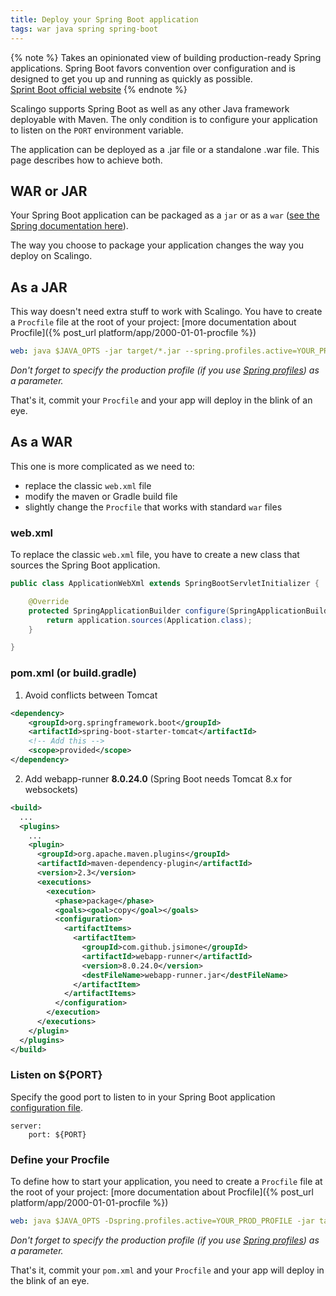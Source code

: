 ```yaml
---
title: Deploy your Spring Boot application
tags: war java spring spring-boot
---
```


{% note %}
  Takes an opinionated view of building production-ready Spring applications.
  Spring Boot favors convention over configuration and is designed to get you up and running as quickly as possible.
  <br/>
  [Sprint Boot official website](http://projects.spring.io/spring-boot/)
{% endnote %}

Scalingo supports Spring Boot as well as any other Java framework deployable
with Maven. The only condition is to configure your application to listen on
the `PORT` environment variable.

The application can be deployed as a .jar file or a standalone .war file. This
page describes how to achieve both.

## WAR or JAR

Your Spring Boot application can be packaged as a `jar` or as a `war` ([see the
Spring documentation
here](http://docs.spring.io/spring-boot/docs/current/reference/html/howto-traditional-deployment.html)).

The way you choose to package your application changes the way you deploy on
Scalingo.

## As a JAR

This way doesn't need extra stuff to work with Scalingo. You have to
create a `Procfile` file at the root of your project: [more documentation about
Procfile]({% post_url platform/app/2000-01-01-procfile %})

```yaml
web: java $JAVA_OPTS -jar target/*.jar --spring.profiles.active=YOUR_PROD_PROFILE
```

_Don't forget to specify the production profile (if you use [Spring
profiles](http://docs.spring.io/spring-boot/docs/current/reference/html/boot-features-profiles.html))
as a parameter._

That's it, commit your `Procfile` and your app will deploy in the blink of
an eye.

## As a WAR

This one is more complicated as we need to:

- replace the classic `web.xml` file
- modify the maven or Gradle build file
- slightly change the `Procfile` that works with standard `war` files

### web.xml

To replace the classic `web.xml` file, you have to create a new class that
sources the Spring Boot application.

```java
public class ApplicationWebXml extends SpringBootServletInitializer {

    @Override
    protected SpringApplicationBuilder configure(SpringApplicationBuilder application) {
        return application.sources(Application.class);
    }

}
```

### pom.xml (or build.gradle)

1. Avoid conflicts between Tomcat

```xml
<dependency>
    <groupId>org.springframework.boot</groupId>
    <artifactId>spring-boot-starter-tomcat</artifactId>
    <!-- Add this -->
    <scope>provided</scope>
</dependency>
```

2. Add webapp-runner **8.0.24.0** (Spring Boot needs Tomcat 8.x for websockets)

```xml
<build>
  ...
  <plugins>
    ...
    <plugin>
      <groupId>org.apache.maven.plugins</groupId>
      <artifactId>maven-dependency-plugin</artifactId>
      <version>2.3</version>
      <executions>
        <execution>
          <phase>package</phase>
          <goals><goal>copy</goal></goals>
          <configuration>
            <artifactItems>
              <artifactItem>
                <groupId>com.github.jsimone</groupId>
                <artifactId>webapp-runner</artifactId>
                <version>8.0.24.0</version>
                <destFileName>webapp-runner.jar</destFileName>
              </artifactItem>
            </artifactItems>
          </configuration>
        </execution>
      </executions>
    </plugin>
  </plugins>
</build>
```

### Listen on ${PORT}

Specify the good port to listen to in your Spring Boot application
[configuration
file](http://docs.spring.io/spring-boot/docs/current/reference/html/boot-features-external-config.html).

```text
server:
    port: ${PORT}
```

### Define your Procfile

To define how to start your application, you need to create a `Procfile` file
at the root of your project: [more documentation about Procfile]({% post_url
platform/app/2000-01-01-procfile %})

```yaml
web: java $JAVA_OPTS -Dspring.profiles.active=YOUR_PROD_PROFILE -jar target/dependency/webapp-runner.jar --port $PORT --expand-war target/*.war
```

_Don't forget to specify the production profile (if you use [Spring
profiles](http://docs.spring.io/spring-boot/docs/current/reference/html/boot-features-profiles.html))
as a parameter._

That's it, commit your `pom.xml` and your `Procfile` and your app will
deploy in the blink of an eye.
